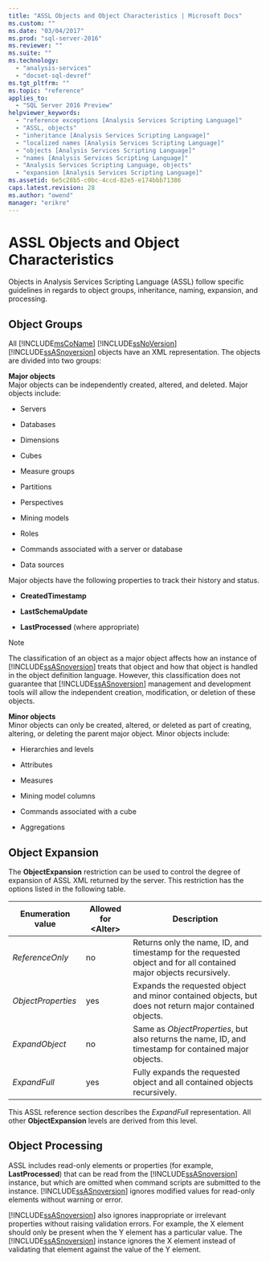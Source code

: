 ```yaml
---
title: "ASSL Objects and Object Characteristics | Microsoft Docs"
ms.custom: ""
ms.date: "03/04/2017"
ms.prod: "sql-server-2016"
ms.reviewer: ""
ms.suite: ""
ms.technology: 
  - "analysis-services"
  - "docset-sql-devref"
ms.tgt_pltfrm: ""
ms.topic: "reference"
applies_to: 
  - "SQL Server 2016 Preview"
helpviewer_keywords: 
  - "reference exceptions [Analysis Services Scripting Language]"
  - "ASSL, objects"
  - "inheritance [Analysis Services Scripting Language]"
  - "localized names [Analysis Services Scripting Language]"
  - "objects [Analysis Services Scripting Language]"
  - "names [Analysis Services Scripting Language]"
  - "Analysis Services Scripting Language, objects"
  - "expansion [Analysis Services Scripting Language]"
ms.assetid: 6e5c28b5-c0bc-4ccd-82e5-e174bbb71386
caps.latest.revision: 28
ms.author: "owend"
manager: "erikre"
---
```

# ASSL Objects and Object Characteristics
  Objects in Analysis Services Scripting Language (ASSL) follow specific guidelines in regards to object groups, inheritance, naming, expansion, and processing.  
  
## Object Groups  
 All [!INCLUDE[msCoName](../../../advanced-analytics/r-services/tutorials/includes/msconame-md.md)] [!INCLUDE[ssNoVersion](../../../advanced-analytics/r-services/includes/ssnoversion-md.md)] [!INCLUDE[ssASnoversion](../../../analysis-services/includes/ssasnoversion-md.md)] objects have an XML representation. The objects are divided into two groups:  
  
 **Major objects**  
 Major objects can be independently created, altered, and deleted. Major objects include:  
  
-   Servers  
  
-   Databases  
  
-   Dimensions  
  
-   Cubes  
  
-   Measure groups  
  
-   Partitions  
  
-   Perspectives  
  
-   Mining models  
  
-   Roles  
  
-   Commands associated with a server or database  
  
-   Data sources  
  
 Major objects have the following properties to track their history and status.  
  
-   **CreatedTimestamp**  
  
-   **LastSchemaUpdate**  
  
-   **LastProcessed** (where appropriate)  
  
> [!NOTE]  
>  The classification of an object as a major object affects how an instance of [!INCLUDE[ssASnoversion](../../../analysis-services/includes/ssasnoversion-md.md)] treats that object and how that object is handled in the object definition language. However, this classification does not guarantee that [!INCLUDE[ssASnoversion](../../../analysis-services/includes/ssasnoversion-md.md)] management and development tools will allow the independent creation, modification, or deletion of these objects.  
  
 **Minor objects**  
 Minor objects can only be created, altered, or deleted as part of creating, altering, or deleting the parent major object. Minor objects include:  
  
-   Hierarchies and levels  
  
-   Attributes  
  
-   Measures  
  
-   Mining model columns  
  
-   Commands associated with a cube  
  
-   Aggregations  
  
## Object Expansion  
 The **ObjectExpansion** restriction can be used to control the degree of expansion of ASSL XML returned by the server. This restriction has the options listed in the following table.  
  
|Enumeration value|Allowed for \<Alter>|Description|  
|-----------------------|---------------------------|-----------------|  
|*ReferenceOnly*|no|Returns only the name, ID, and timestamp for the requested object and for all contained major objects recursively.|  
|*ObjectProperties*|yes|Expands the requested object and minor contained objects, but does not return major contained objects.|  
|*ExpandObject*|no|Same as *ObjectProperties*, but also returns the name, ID, and timestamp for contained major objects.|  
|*ExpandFull*|yes|Fully expands the requested object and all contained objects recursively.|  
  
 This ASSL reference section describes the *ExpandFull* representation. All other **ObjectExpansion** levels are derived from this level.  
  
## Object Processing  
 ASSL includes read-only elements or properties (for example, **LastProcessed**) that can be read from the [!INCLUDE[ssASnoversion](../../../analysis-services/includes/ssasnoversion-md.md)] instance, but which are omitted when command scripts are submitted to the instance. [!INCLUDE[ssASnoversion](../../../analysis-services/includes/ssasnoversion-md.md)] ignores modified values for read-only elements without warning or error.  
  
 [!INCLUDE[ssASnoversion](../../../analysis-services/includes/ssasnoversion-md.md)] also ignores inappropriate or irrelevant properties without raising validation errors. For example, the X element should only be present when the Y element has a particular value. The [!INCLUDE[ssASnoversion](../../../analysis-services/includes/ssasnoversion-md.md)] instance ignores the X element instead of validating that element against the value of the Y element.  
  
  